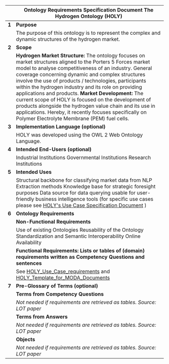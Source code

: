 | |**Ontology Requirements Specification Document The Hydrogen Ontology (HOLY)**  |
|--------|-----------------------------------------------------------------------------------|
| **1**  | **Purpose**                             |
|        | The purpose of this ontology is to represent the complex and dynamic structures of the hydrogen market.        |
| **2**  | **Scope**                               |
|        | **Hydrogen Market Structure:** The ontology focuses on market structures aligned to the Porters 5 Forces market model to analyse competitiveness of an industry. General coverage concerning dynamic and complex structures involve the use of products / technologies, participants within the hydrogen industry and its role on providing applications and products.   **Market Development:** The current scope of HOLY is focused on the development of products alongside the hydrogen value chain and its use in applications. Hereby, it recently focuses specifically on Polymer Electrolyte Membrane (PEM) fuel cells. |
| **3**  | **Implementation Language (optional)**                                                                         |
|        | HOLY was developed using the OWL 2 Web Ontology Language.                                                      |
| **4**  | **Intended End-Users (optional)**                                                                              |
|        | Industrial Institutions Governmental Institutions Research Institutions                                        |
| **5**  | **Intended Uses**                       |
|        | Structural backbone for classifying market data from NLP Extraction methods Knowledge base for strategic foresight purposes Data source for data querying usable for user-friendly business intelligence tools (for specific use cases please see  [HOLY's Use Case Specification Document]() )                                      |
| **6**  | **Ontology Requirements**               |
|        | **Non-Functional Requirements**         |
|        | Use of existing Ontologies  Reusability of the Ontology Standardization and Semantic Interoperability Online Availability                                                             |
|        | **Functional Requirements: Lists or tables of (domain) requirements written as Competency Questions and sentences**                                                                   |
|        | See [HOLY_Use_Case_requirements]() and [HOLY_Template_for_MODA_Documents]()                     |
| **7**  | **Pre-Glossary of Terms (optional)**                                                                           |
|        | **Terms from Competency Questions**                                                                            |
|        | *Not needed if requirements are retrieved as tables. Source: LOT paper*                                        |
|        | **Terms from Answers**                  |
|        | *Not needed if requirements are retrieved as tables. Source: LOT paper*                                        |
|        | **Objects**                             |
|        | *Not needed if requirements are retrieved as tables. Source: LOT paper*                                        |

